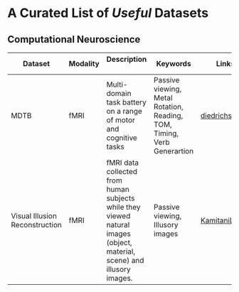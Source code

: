 # A Curated List of *Useful* Datasets

## Computational Neuroscience

| Dataset    | Modality | Description &nbsp; &nbsp; &nbsp; &nbsp; &nbsp; &nbsp; &nbsp; &nbsp; &nbsp; &nbsp; | Keywords | Links |
| --------   | -------  | -----------     | -------  | ------- |
| MDTB  | fMRI | Multi-domain task battery on a range of motor and cognitive tasks    | Passive viewing, Metal Rotation, Reading, TOM, Timing, Verb Generartion    | [diedrichsenlab](https://www.diedrichsenlab.org/imaging/mdtb.htm) |
| Visual Illusion Reconstruction  | fMRI | fMRI data collected from human subjects while they viewed natural images (object, material, scene) and illusory images. | Passive viewing, Illusory images |  [KamitaniLab](https://github.com/KamitaniLab/IllusionReconstruction) |
